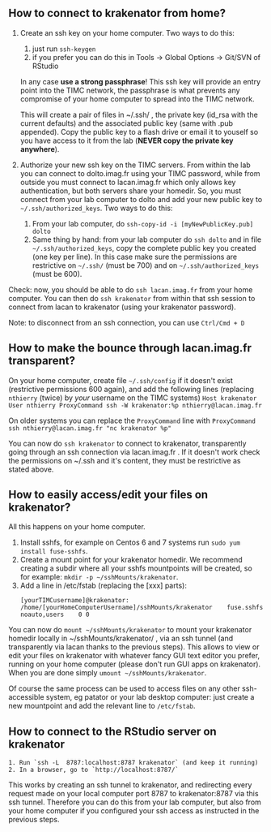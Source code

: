 ## How to connect to krakenator from home?

1. Create an ssh key on your home computer. Two ways to do this:
    1. just run `ssh-keygen`
    2. if you prefer you can do this in Tools -> Global Options -> Git/SVN of RStudio

    In any case <b>use a strong passphrase</b>! This ssh key will provide an entry point into the TIMC network, the passphrase is what prevents any compromise of your home computer to spread into the TIMC network.

    This will create a pair of files in ~/.ssh/ , the private key (id_rsa with the current defaults) and the associated public key (same with .pub appended). Copy the public key to a flash drive or email it to youself so you have access to it from the lab (<b>NEVER copy the private key anywhere</b>).

2. Authorize your new ssh key on the TIMC servers. From within the lab you can connect to dolto.imag.fr using your TIMC password, while from outside you must connect to lacan.imag.fr which only allows key authentication, but both servers share your homedir. So, you must connect from your lab computer to dolto and add your new public key to `~/.ssh/authorized_keys`. Two ways to do this:
    1. From your lab computer, do `ssh-copy-id -i [myNewPublicKey.pub] dolto`
    2. Same thing by hand: from your lab computer do `ssh dolto` and in file `~/.ssh/authorized_keys`, copy the complete public key you created (one key per line). In this case make sure the permissions are restrictive on `~/.ssh/` (must be 700) and on  `~/.ssh/authorized_keys` (must be 600).

Check: now, you should be able to do `ssh lacan.imag.fr` from your home computer. You can then do `ssh krakenator` from within that ssh session to connect from lacan to krakenator (using your krakenator password).

Note: to disconnect from an ssh connection, you can use `Ctrl/Cmd + D`


## How to make the bounce through lacan.imag.fr transparent?

On your home computer, create file `~/.ssh/config` if it doesn't exist (restrictive permissions 600 again), and add the following lines (replacing `nthierry` (twice) by *your* username on the TIMC systems)
    ```
    Host krakenator
    User nthierry
    ProxyCommand ssh -W krakenator:%p nthierry@lacan.imag.fr 
    ```

On older systems you can replace the `ProxyCommand` line with
    ```
    ProxyCommand ssh nthierry@lacan.imag.fr "nc krakenator %p"
    ```
       
You can now do `ssh krakenator` to connect to krakenator, transparently going through an ssh connection via lacan.imag.fr .
If it doesn't work check the permissions on ~/.ssh and it's content, they must be restrictive as stated above.
    
    
## How to easily access/edit your files on krakenator?

All this happens on your home computer.
1. Install sshfs, for example on Centos 6 and 7 systems run `sudo yum install fuse-sshfs`.
1. Create a mount point for your krakenator homedir. We recommend creating a subdir where all your sshfs mountpoints will be created, so for example: `mkdir -p ~/sshMounts/krakenator`.
1. Add a line in /etc/fstab (replacing the [xxx] parts):
    ```
    [yourTIMCusername]@krakenator:    /home/[yourHomeComputerUsername]/sshMounts/krakenator    fuse.sshfs    noauto,users    0 0
    ```

You can now do `mount ~/sshMounts/krakenator` to mount your krakenator homedir locally in ~/sshMounts/krakenator/ , via an ssh tunnel (and transparently via lacan thanks to the previous steps). This allows to view or edit your files on krakenator with whatever fancy GUI text editor you prefer, running on your home computer (please don't run GUI apps on krakenator). When you are done simply `umount ~/sshMounts/krakenator`.

Of course the same process can be used to access files on any other ssh-accessible system, eg patator or your lab desktop computer: just create a new mountpoint and add the relevant line to `/etc/fstab`.


## How to connect to the RStudio server on krakenator

    1. Run `ssh -L  8787:localhost:8787 krakenator` (and keep it running)
    2. In a browser, go to `http://localhost:8787/`

This works by creating an ssh tunnel to krakenator, and redirecting every request made on your local computer port 8787 to krakenator:8787 via this ssh tunnel. Therefore you can do this from your lab computer, but also from your home computer if you configured your ssh access as instructed in the previous steps.
